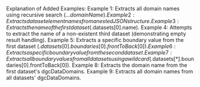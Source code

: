 Explanation of Added Examples:
Example 1: Extracts all domain names using recursive search ($...domainName).
Example 2: Extracts dataset element names from a nested JSON structure.
Example 3: Extracts the name of the first dataset ($.datasets[0].name).
Example 4: Attempts to extract the name of a non-existent third dataset (demonstrating empty result handling).
Example 5: Extracts a specific boundary value from the first dataset ($.datasets[0].boundaries[0].frontToBack[0]).
Example 6: Extracts a specific boundary value from the second dataset.
Example 7: Extracts all boundary values from all datasets using a wildcard ($.datasets[*].boundaries[0].frontToBack[0]).
Example 8: Extracts the domain name from the first dataset's dgcDataDomains.
Example 9: Extracts all domain names from all datasets' dgcDataDomains.
